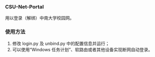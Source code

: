 ### CSU-Net-Portal
用以登录（解绑）中南大学校园网。
### 使用方法
1. 修改 login.py 及 unbind.py 中的配置信息并运行；
2. 可以使用“Windows 任务计划”、软路由或者其他设备实现断网自动登录。